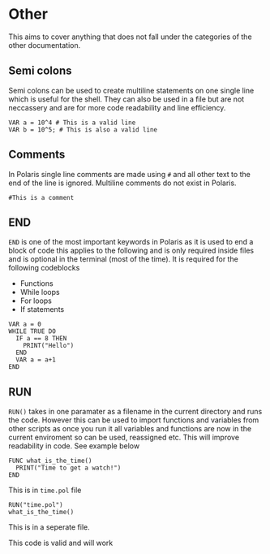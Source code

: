 # Other
This aims to cover anything that does not fall under the categories of the other documentation.

## Semi colons
Semi colons can be used to create multiline statements on one single line which is useful for the shell. They can also be used in a file but are not neccassery and are for more code readability and line efficiency.
```
VAR a = 10^4 # This is a valid line
VAR b = 10^5; # This is also a valid line
```

## Comments
In Polaris single line comments are made using `#` and all other text to the end of the line is ignored. Multiline comments do not exist in Polaris.
```
#This is a comment
```
## END
`END` is one of the most important keywords in Polaris as it is used to end a block of code this applies to the following and is only required inside files and is optional in the terminal (most of the time). 
It is required for the following codeblocks
- Functions
- While loops
- For loops
- If statements

```
VAR a = 0
WHILE TRUE DO
  IF a == 8 THEN
    PRINT("Hello")
  END
  VAR a = a+1
END
```

## RUN
`RUN()` takes in one paramater as a filename in the current directory and runs the code. However this can be used to import functions and variables from other scripts as once you run it all variables and functions are now in the current enviroment so can be used, reassigned etc. This will improve readability in code. See example below
```
FUNC what_is_the_time()
  PRINT("Time to get a watch!")
END 
```
This is in `time.pol` file
```
RUN("time.pol")
what_is_the_time()
```
This is in a seperate file.

This code is valid and will work


